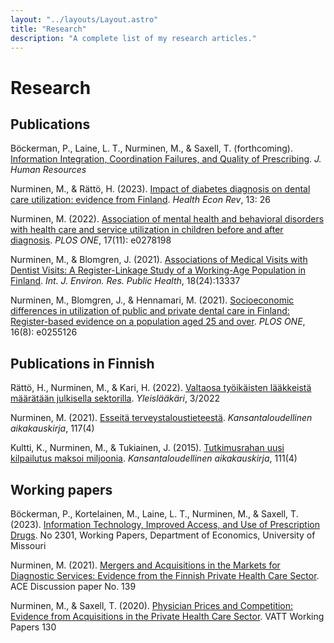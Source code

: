 ```yaml
---
layout: "../layouts/Layout.astro"
title: "Research"
description: "A complete list of my research articles."
---
```


# Research

## Publications

Böckerman, P., Laine, L. T., Nurminen, M., & Saxell, T. (forthcoming).
<a class="titlelink" href="http://jhr.uwpress.org/content/early/2022/12/01/jhr.0921-11910R2.abstract">
Information Integration, Coordination Failures, and Quality of Prescribing</a>. _J. Human Resources_

Nurminen, M., & Rättö, H. (2023).
<a class="titlelink" href="https://doi.org/10.1186/s13561-023-00440-z">
Impact of diabetes diagnosis on dental care utilization: evidence from Finland</a>. _Health Econ Rev_, 13: 26

Nurminen, M. (2022).
<a class="titlelink" href="https://doi.org/10.1371/journal.pone.0278198">
Association of mental health and behavioral disorders with health care and service utilization in children before and after diagnosis</a>. _PLOS ONE_, 17(11): e0278198

Nurminen, M., & Blomgren, J. (2021).
<a class="titlelink" href="https://www.mdpi.com/1660-4601/18/24/13337">
Associations of Medical Visits with Dentist Visits: A Register-Linkage Study of a Working-Age Population in Finland</a>. _Int. J. Environ. Res. Public Health_, 18(24):13337

Nurminen, M., Blomgren, J., & Hennamari, M. (2021).
<a class="titlelink" href="https://doi.org/10.1371/journal.pone.0255126">
Socioeconomic differences in utilization of public and private dental care in Finland: Register-based evidence on a population aged 25 and over</a>. _PLOS ONE_, 16(8): e0255126

## Publications in Finnish

Rättö, H., Nurminen, M., & Kari, H. (2022).
<a class="titlelink" href="https://www.lukusali.fi/index.html?p=Suomen%20yleisl%C3%A4%C3%A4k%C3%A4rit%20GPF%20ry&i=6271960a-da95-11ec-bdec-00155d64030a">
Valtaosa työikäisten lääkkeistä määrätään julkisella sektorilla</a>. _Yleislääkäri_, 3/2022

Nurminen, M. (2021).
<a class="titlelink" href="https://www.taloustieteellinenyhdistys.fi/wp-content/uploads/2021/12/KAK_4_2021_WEB-119-123.pdf">
Esseitä terveystaloustieteestä</a>. _Kansantaloudellinen aikakauskirja_, 117(4)

Kultti, K., Nurminen, M., & Tukiainen, J. (2015).
<a class="titlelink" href="http://www.taloustieteellinenyhdistys.fi/wp-content/uploads/2015/12/kultti-nurminen-tukiainen.pdf">
Tutkimusrahan uusi kilpailutus maksoi miljoonia</a>. _Kansantaloudellinen aikakauskirja_, 111(4)

## Working papers

Böckerman, P., Kortelainen, M., Laine, L. T., Nurminen, M., & Saxell, T. (2023).
<a class="titlelink" href="https://econpapers.repec.org/paper/umcwpaper/2301.htm">
Information Technology, Improved Access, and Use of Prescription Drugs</a>. No 2301, Working Papers, Department of Economics, University of Missouri

Nurminen, M. (2021).
<a class="titlelink" href="https://ace-economics.fi/kuvat/dp139.pdf">
Mergers and Acquisitions in the Markets for Diagnostic Services: Evidence from the Finnish Private Health Care Sector</a>. ACE Discussion paper No. 139

Nurminen, M., & Saxell, T. (2020).
<a class="titlelink" href="https://urn.fi/URN:ISBN:978-952-274-252-0">
Physician Prices and Competition: Evidence from Acquisitions in the Private Health Care Sector</a>. VATT Working Papers 130
